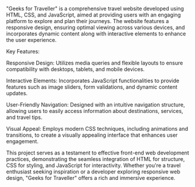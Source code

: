 ​"Geeks for Traveller" is a comprehensive travel website developed using HTML, CSS, and JavaScript, aimed at providing users with an engaging platform to explore and plan their journeys. The website features a responsive design, ensuring optimal viewing across various devices, and incorporates dynamic content along with interactive elements to enhance the user experience.​

Key Features:

Responsive Design: Utilizes media queries and flexible layouts to ensure compatibility with desktops, tablets, and mobile devices.​

Interactive Elements: Incorporates JavaScript functionalities to provide features such as image sliders, form validations, and dynamic content updates.​

User-Friendly Navigation: Designed with an intuitive navigation structure, allowing users to easily access information about destinations, services, and travel tips.​

Visual Appeal: Employs modern CSS techniques, including animations and transitions, to create a visually appealing interface that enhances user engagement.​

This project serves as a testament to effective front-end web development practices, demonstrating the seamless integration of HTML for structure, CSS for styling, and JavaScript for interactivity. Whether you're a travel enthusiast seeking inspiration or a developer exploring responsive web design, "Geeks for Traveller" offers a rich and immersive experience.
